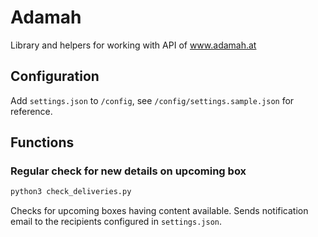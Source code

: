# Adamah
Library and helpers for working with API of www.adamah.at

## Configuration
Add `settings.json` to `/config`, see `/config/settings.sample.json` for reference.

## Functions
### Regular check for new details on upcoming box
``` bash
python3 check_deliveries.py
```
Checks for upcoming boxes having content available. Sends notification email to the recipients configured in `settings.json`.